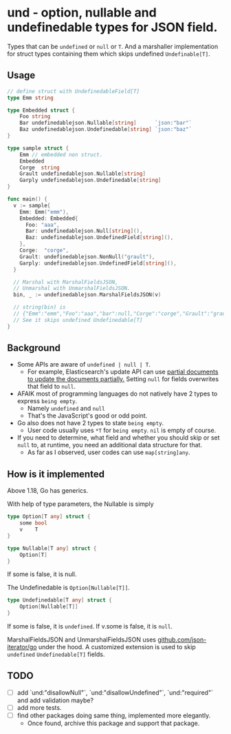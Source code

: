 # und - option, nullable and undefinedable types for JSON field.

Types that can be `undefined` or `null` or `T`. And a marshaller implementation for struct types containing them which skips undefined `Undefinable[T]`.

## Usage

```go
// define struct with UndefinedableField[T]
type Emm string

type Embedded struct {
	Foo string
	Bar undefinedablejson.Nullable[string]      `json:"bar"`
	Baz undefinedablejson.Undefinedable[string] `json:"baz"`
}

type sample struct {
	Emm // embedded non struct.
	Embedded
	Corge  string
	Grault undefinedablejson.Nullable[string]
	Garply undefinedablejson.Undefinedable[string]
}

func main() {
  v := sample{
    Emm: Emm("emm"),
    Embedded: Embedded{
      Foo: "aaa",
      Bar: undefinedablejson.Null[string](),
      Baz: undefinedablejson.UndefinedField[string](),
    },
    Corge:  "corge",
    Grault: undefinedablejson.NonNull("grault"),
    Garply: undefinedablejson.UndefinedField[string](),
  }

  // Marshal with MarshalFieldsJSON,
  // Unmarshal with UnmarshalFieldsJSON.
  bin, _ := undefinedablejson.MarshalFieldsJSON(v)

  // string(bin) is
  // {"Emm":"emm","Foo":"aaa","bar":null,"Corge":"corge","Grault":"grault"}
  // See it skips undefined Undefinedable[T]
}
```

## Background

- Some APIs are aware of `undefined | null | T`.
  - For example, Elasticsearch's update API can use [partial documents to update the documents partially.](https://www.elastic.co/guide/en/elasticsearch/reference/current/docs-update.html#_update_part_of_a_document) Setting `null` for fields overwrites that field to `null`.
- AFAIK most of programming languages do not natively have 2 types to express `being empty`.
  - Namely `undefined` and `null`
  - That's the JavaScript's good or odd point.
- Go also does not have 2 types to state `being empty`.
  - User code usually uses `*T` for `being empty`. `nil` is empty of course.
- If you need to determine, what field and whether you should skip or set `null` to, at runtime, you need an additional data structure for that.
  - As far as I observed, user codes can use `map[string]any`.

## How is it implemented

Above 1.18, Go has generics.

With help of type parameters, the Nullable is simply

```go
type Option[T any] struct {
	some bool
	v    T
}

type Nullable[T any] struct {
	Option[T]
}
```

If some is false, it is null.

The Undefinedable is `Option[Nullable[T]]`.

```go
type Undefinedable[T any] struct {
	Option[Nullable[T]]
}
```

If some is false, it is `undefined`. If v.some is false, it is `null`.

MarshalFieldsJSON and UnmarshalFieldsJSON uses [github.com/json-iterator/go](https://github.com/json-iterator/go) under the hood.
A customized extension is used to skip `undefined` `Undefinedable[T]` fields.

## TODO

- [ ] add \`und:"disallowNull"\`, \`und:"disallowUndefined"\`, \`und:"required"\` and add validation maybe?
- [ ] add more tests.
- [ ] find other packages doing same thing, implemented more elegantly.
  - Once found, archive this package and support that package.
